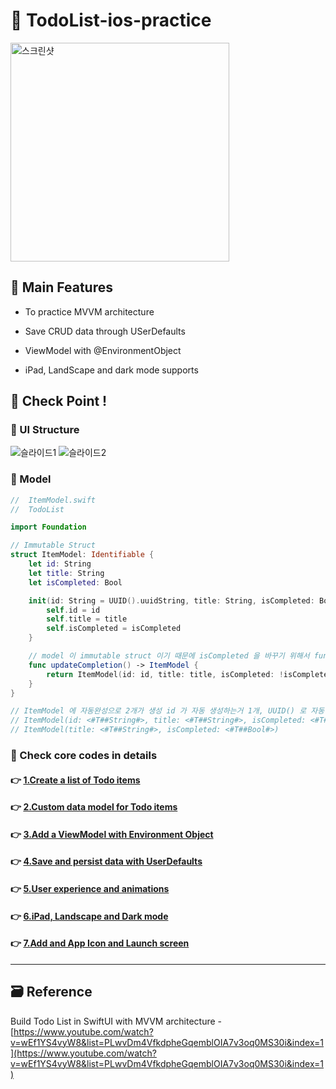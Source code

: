 # 📝 TodoList-ios-practice

<!-- ! gif 스크린샷 -->

<img height="350" alt="스크린샷" src="https://user-images.githubusercontent.com/28912774/149730022-4731699a-334b-4130-b802-e5333f5d824f.gif">

## 📌 Main Features

- To practice MVVM architecture

- Save CRUD data through USerDefaults

- ViewModel with @EnvironmentObject

- iPad, LandScape and dark mode supports

<!-- ## 👉 Pod library -->

<!-- ### 🔷  -->

<!-- >  -->

<!-- #### 설치

`pod init`

```ruby

```

`pod install`
 -->

<!-- ## 📌 Project Setup -->

## 🔑 Check Point !

### 🔷 UI Structure

<!-- ! ppt UI structure -->

![슬라이드1](https://user-images.githubusercontent.com/28912774/149744574-8738adbf-f2d4-4cb6-bdcc-7f3ac66e6512.jpeg)
![슬라이드2](https://user-images.githubusercontent.com/28912774/149744593-09b01626-035f-4893-9046-d14c43e98bc0.jpeg)

### 🔷 Model

```swift
//  ItemModel.swift
//  TodoList

import Foundation

// Immutable Struct
struct ItemModel: Identifiable {
	let id: String
	let title: String
	let isCompleted: Bool

	init(id: String = UUID().uuidString, title: String, isCompleted: Bool) {
		self.id = id
		self.title = title
		self.isCompleted = isCompleted
	}

	// model 이 immutable struct 이기 때문에 isCompleted 을 바꾸기 위해서 func 를
	func updateCompletion() -> ItemModel {
		return ItemModel(id: id, title: title, isCompleted: !isCompleted)
	}
}

// ItemModel 에 자동완성으로 2개가 생성 id 가 자동 생성하는거 1개, UUID() 로 자동 완성되는거 1개
// ItemModel(id: <#T##String#>, title: <#T##String#>, isCompleted: <#T##Bool#>)
// ItemModel(title: <#T##String#>, isCompleted: <#T##Bool#>)

```

### 🔷 Check core codes in details

#### 👉 [1.Create a list of Todo items](https://github.com/jacobkosmart/todoListwithMVVM-ios-practice/blob/main/MD/1.CreateList.md)

#### 👉 [2.Custom data model for Todo items](https://github.com/jacobkosmart/todoListwithMVVM-ios-practice/blob/main/MD/2.DataModel.md)

#### 👉 [3.Add a ViewModel with Environment Object](https://github.com/jacobkosmart/todoListwithMVVM-ios-practice/blob/main/MD/3.CreateViewModel.md)

#### 👉 [4.Save and persist data with UserDefaults](https://github.com/jacobkosmart/todoListwithMVVM-ios-practice/blob/main/MD/4.SaveDataWithUserDefaults.md)

#### 👉 [5.User experience and animations](https://github.com/jacobkosmart/todoListwithMVVM-ios-practice/blob/main/MD/5.UXandAnimation.md)

#### 👉 [6.iPad, Landscape and Dark mode](https://github.com/jacobkosmart/todoListwithMVVM-ios-practice/blob/main/MD/6.iPad_Landscape_Darkmode.md)

#### 👉 [7.Add and App Icon and Launch screen](https://github.com/jacobkosmart/todoListwithMVVM-ios-practice/blob/main/MD/7.AppIcon_LaunchScreen.md)

<!-- #### 👉 -->

<!-- > Describing check point in details in Jacob's DevLog - https://jacobko.info/firebaseios/ios-firebase-03/ -->

<!-- ## ❌ Error Check Point

### 🔶 -->

<!-- xcode Mark template -->

<!--
// MARK: IBOutlet
// MARK: LifeCycle
// MARK: Actions
// MARK: Methods
// MARK: Extensions
-->

<!-- <img height="350" alt="스크린샷" src=""> -->

<!-- README 한 줄에 여러 screenshoot 놓기 예제 -->
<!-- <p>
    <img alt="Clear Spaces demo" src="../assets/demo-clear-spaces.gif" height=400px>
    <img alt="QR code scanner demo" src="../assets/demo-qr-code.gif" height=400px>
    <img alt="Example preview demo" src="../assets/demo-example.gif" height=400px>
</p> -->

---

<!-- 🔶 🔷 📌 🔑 👉 -->

## 🗃 Reference

Build Todo List in SwiftUI with MVVM architecture - [https://www.youtube.com/watch?v=wEf1YS4vyW8&list=PLwvDm4VfkdpheGqemblOIA7v3oq0MS30i&index=1](https://www.youtube.com/watch?v=wEf1YS4vyW8&list=PLwvDm4VfkdpheGqemblOIA7v3oq0MS30i&index=1)
